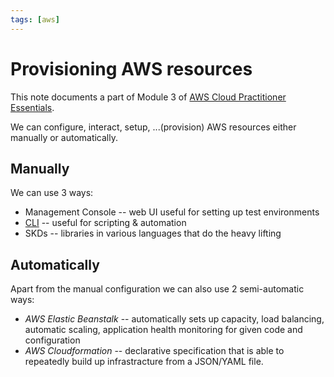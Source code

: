 ```yaml
---
tags: [aws]
---
```

# Provisioning AWS resources

This note documents a part of Module 3 of [AWS Cloud Practitioner
Essentials](./sources/aws_cloud_practitioner.md).

We can configure, interact, setup, ...(provision) AWS resources either manually
or automatically.

## Manually

We can use 3 ways:

- Management Console -- web UI useful for setting up test environments
- [CLI](./aws_cli.md) -- useful for scripting & automation
- SKDs -- libraries in various languages that do the heavy lifting

## Automatically

Apart from the manual configuration we can also use 2 semi-automatic ways:

- *AWS Elastic Beanstalk* -- automatically sets up capacity, load balancing,
  automatic scaling, application health monitoring for given code and
  configuration
- *AWS Cloudformation* -- declarative specification that is able to repeatedly
  build up infrastracture from a JSON/YAML file.
